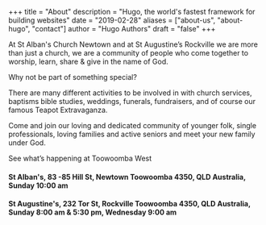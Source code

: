 +++
title = "About"
description = "Hugo, the world's fastest framework for building websites"
date = "2019-02-28"
aliases = ["about-us", "about-hugo", "contact"]
author = "Hugo Authors"
draft = "false"
+++

At St Alban's Church Newtown and at St Augustine’s Rockville we are more than just a church, we are a community of people who come together to worship, learn, share & give in the name of God.

 Why not be part of something special?

 

There are many different activities to be involved in with church services, baptisms bible studies, weddings, funerals, fundraisers, and of course our famous Teapot Extravaganza.

 Come and join our loving and dedicated community of younger folk, single professionals, loving families and active seniors and meet your new family under God.

​See what’s happening at Toowoomba West

#### St Alban's, 83 -85 Hill St, Newtown Toowoomba 4350, QLD Australia, Sunday 10:00 am<br>
#### St Augustine's, 232 Tor St, Rockville Toowoomba 4350, QLD Australia, Sunday 8:00 am & 5:30 pm, Wednesday 9:00 am
